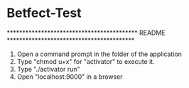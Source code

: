 # Betfect-Test 

****************************************** README *****************************************
1) Open a command prompt in the folder of the application
2) Type "chmod u+x" for "activator" to execute it.
3) Type "./activator run"
4) Open "localhost:9000" in a browser

